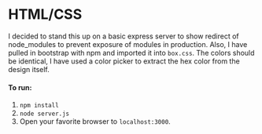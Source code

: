 # HTML/CSS

I decided to stand this up on a basic express server to show redirect of node_modules to prevent exposure of modules in production.  Also, I have pulled in bootstrap with npm and imported it into `box.css`.  The colors should be identical, I have used a color picker to extract the hex color from the design itself.
#### To run:
1. `npm install`
2. `node server.js`
3. Open your favorite browser to `localhost:3000`.
